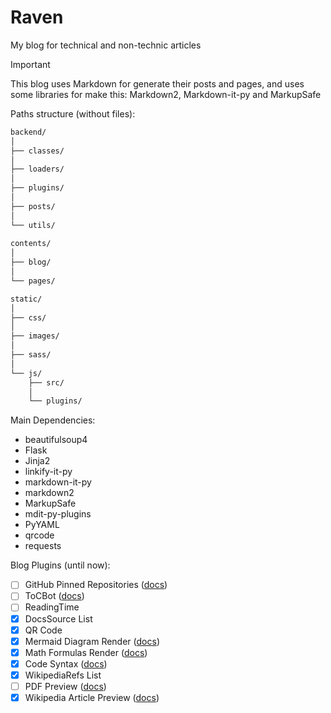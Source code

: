 # Raven

My blog for technical and non-technic articles

> [!important]
> This blog uses Markdown for generate their posts and pages, and uses some libraries for make this: Markdown2, Markdown-it-py and MarkupSafe

Paths structure (without files):

```markdown
backend/
│
├── classes/
│
├── loaders/
│
├── plugins/
│
├── posts/
│
└── utils/
  
contents/
│
├── blog/
│
└── pages/

static/
│
├── css/
│
├── images/
│
├── sass/
│
└── js/
    ├── src/
    │
    └── plugins/
```

Main Dependencies:

* beautifulsoup4
* Flask
* Jinja2
* linkify-it-py
* markdown-it-py
* markdown2
* MarkupSafe
* mdit-py-plugins
* PyYAML
* qrcode
* requests

Blog Plugins (until now):

* [ ] GitHub Pinned Repositories ([docs](https://github.com/kremilly/MyApis/wiki/github))
* [ ] ToCBot ([docs](https://tscanlin.github.io/tocbot/))
* [ ] ReadingTime
* [X] DocsSource List
* [X] QR Code
* [X] Mermaid Diagram Render ([docs](https://mermaid.js.org/))
* [X] Math Formulas Render ([docs](https://www.mathjax.org/))
* [X] Code Syntax ([docs](https://prismjs.com/index.html))
* [X] WikipediaRefs List
* [ ] PDF Preview ([docs](https://github.com/kremilly/MyApis/wiki/pdfthumb))
* [X] Wikipedia Article Preview ([docs](https://github.com/kremilly/MyApis/wiki/wikipedia))
